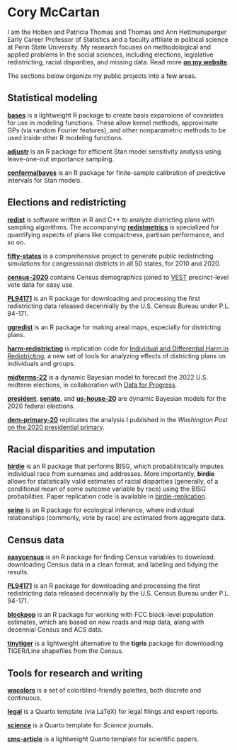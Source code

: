 # Cory McCartan

I am the Hoben and Patricia Thomas and Thomas and Ann Hettmansperger Early Career Professor of Statistics and a faculty affiliate in political science at Penn State University. My research focuses on methodological and applied problems in the social sciences, including elections, legislative redistricting, racial disparities, and missing data.
Read more **[on my website](https://corymccartan.com/)**.

The sections below organize my public projects into a few areas.

## Statistical modeling

**[bases](https://github.com/CoryMcCartan/bases)** is a lightweight R package to create basis expansions of covariates for use in modeling functions. These allow kernel methods, approximate GPs (via random Fourier features), and other nonparametric methods to be used inside other R modeling functions.

**[adjustr](https://github.com/CoryMcCartan/adjustr)** is an R package for efficient Stan model sensitivity analysis using leave-one-out importance sampling.

**[conformalbayes](https://github.com/CoryMcCartan/conformalbayes)** is an R package for finite-sample calibration of predictive intervals for Stan models. 

## Elections and redistricting

**[redist](https://github.com/alarm-redist/redist)** is software written in R and C++ to analyze districting plans with sampling algorithms. The accompanying **[redistmetrics](https://github.com/alarm-redist/redistmetrics)** is specialized for quantifying aspects of plans like compactness, partisan performance, and so on.

**[fifty-states](https://github.com/alarm-redist/fifty-states)** is a comprehensive project to generate public redistricting simulations for congressional districts in all 50 states, for 2010 and 2020.

**[census-2020](https://github.com/alarm-redist/census-2020)** contains Census demographics joined to [VEST](https://election.lab.ufl.edu/) precinct-level vote data for easy use.

**[PL94171](https://github.com/CoryMcCartan/PL94171)** is an R package for downloading and processing the first redistricting data released decennially by the U.S. Census Bureau under P.L. 94-171.

**[ggredist](http://github.com/alarm-redist/ggredist)** is an R package for making areal maps, especially for districting plans.

**[harm-redistricting](https://github.com/CoryMcCartan/harm-redistricting)** is replication code for [Individual and Differential Harm in Redistricting](https://osf.io/preprints/socarxiv/nc2x7/), a new set of tools for analyzing effects of districting plans on individuals and groups.

**[midterms-22](https://github.com/CoryMcCartan/midterms-22)** is a dynamic Bayesian model to forecast the 2022 U.S. midterm elections, in collaboration with [Data for Progress](https://www.dataforprogress.org/).

**[president](https://github.com/CoryMcCartan/president)**, **[senate](https://github.com/CoryMcCartan/senate)**, and **[us-house-20](https://github.com/CoryMcCartan/us-house-20)** are dynamic Bayesian models for the 2020 federal elections.

**[dem-primary-20](https://github.com/CoryMcCartan/dem-primary-20)** replicates the analysis I published in the *Washington Post* [on the 2020 presidential primary](https://www.washingtonpost.com/politics/2019/10/23/whos-most-electable-democrat-it-might-be-warren-or-buttigieg-not-biden/).

## Racial disparities and imputation

**[birdie](https://github.com/CoryMcCartan/birdie/)** is an R package that performs BISG, which probabilistically imputes individual race from surnames and addresses. More importantly, **birdie** allows for statistically valid estimates of racial disparities (generally, of a conditional mean of some outcome variable by race) using the BISG probabilities.
Paper replication code is available in [birdie-replication](https://github.com/CoryMcCartan/birdie-replication).

**[seine](https://github.com/CoryMcCartan/seine)** is an R package for ecological inference, where individual relationships (commonly, vote by race) are estimated from aggregate data.

## Census data

**[easycensus](https://github.com/CoryMcCartan/easycensus)** is an R package for finding Census variables to download, downloading Census data in a clean format, and labeling and tidying the results.

**[PL94171](https://github.com/CoryMcCartan/PL94171)** is an R package for downloading and processing the first redistricting data released decennially by the U.S. Census Bureau under P.L. 94-171.

**[blockpop](https://github.com/CoryMcCartan/blockpop)** is an R package for working with FCC block-level population estimates, which are based on new roads and map data, along with decennial Census and ACS data.

**[tinytiger](https://github.com/alarm-redist/tinytiger)** is a lightweight alternative to the **tigris** package for downloading TIGER/Line shapefiles from the Census.

## Tools for research and writing

**[wacolors](https://github.com/CoryMcCartan/wacolors)** is a set of colorblind-friendly palettes, both discrete and continuous.

**[legal](https://github.com/CoryMcCartan/legal)** is a Quarto template (via LaTeX) for legal filings and expert reports.

**[science](https://github.com/CoryMcCartan/science)** is a Quarto template for *Science* journals.

**[cmc-article](https://github.com/CoryMcCartan/cmc-article)** is a lightweight Quarto template for scientific papers.

